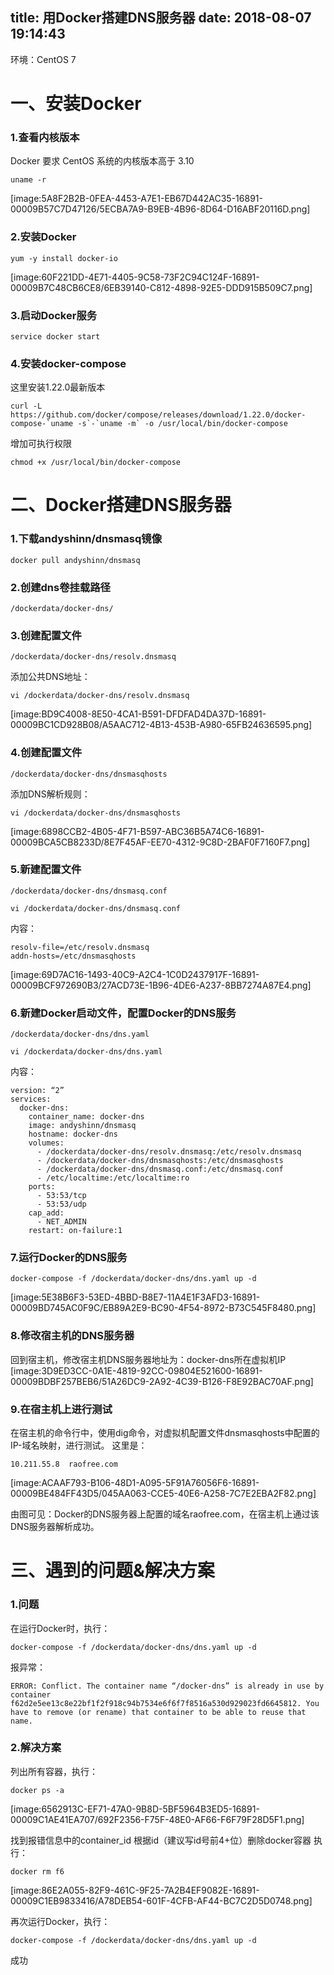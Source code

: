 title: 用Docker搭建DNS服务器
date: 2018-08-07 19:14:43
---
环境：CentOS 7
 
# 一、安装Docker
### 1.查看内核版本
Docker 要求 CentOS 系统的内核版本高于 3.10
```
uname -r
```
[image:5A8F2B2B-0FEA-4453-A7E1-EB67D442AC35-16891-00009B57C7D47126/5ECBA7A9-B9EB-4B96-8D64-D16ABF20116D.png]
 
### 2.安装Docker
```
yum -y install docker-io
```
[image:60F221DD-4E71-4405-9C58-73F2C94C124F-16891-00009B7C48CB6CE8/6EB39140-C812-4898-92E5-DDD915B509C7.png]
 
### 3.启动Docker服务
```
service docker start
```
 
### 4.安装docker-compose
这里安装1.22.0最新版本
```
curl -L https://github.com/docker/compose/releases/download/1.22.0/docker-compose-`uname -s`-`uname -m` -o /usr/local/bin/docker-compose
```
 
增加可执行权限
```
chmod +x /usr/local/bin/docker-compose
```
 
# 二、Docker搭建DNS服务器
### 1.下载andyshinn/dnsmasq镜像
```
docker pull andyshinn/dnsmasq
```
 
### 2.创建dns卷挂载路径
```
/dockerdata/docker-dns/
```
 
### 3.创建配置文件
```
/dockerdata/docker-dns/resolv.dnsmasq
```
 
添加公共DNS地址：
```
vi /dockerdata/docker-dns/resolv.dnsmasq
```
[image:BD9C4008-8E50-4CA1-B591-DFDFAD4DA37D-16891-00009BC1CD928B08/A5AAC712-4B13-453B-A980-65FB24636595.png]
 
### 4.创建配置文件
```
/dockerdata/docker-dns/dnsmasqhosts
```
 
添加DNS解析规则：
```
vi /dockerdata/docker-dns/dnsmasqhosts
```
[image:6898CCB2-4B05-4F71-B597-ABC36B5A74C6-16891-00009BCA5CB8233D/8E7F45AF-EE70-4312-9C8D-2BAF0F7160F7.png]
 
### 5.新建配置文件
```
/dockerdata/docker-dns/dnsmasq.conf
```
 
```
vi /dockerdata/docker-dns/dnsmasq.conf
```
 
内容：
```
resolv-file=/etc/resolv.dnsmasq
addn-hosts=/etc/dnsmasqhosts
```
[image:69D7AC16-1493-40C9-A2C4-1C0D2437917F-16891-00009BCF972690B3/27ACD73E-1B96-4DE6-A237-8BB7274A87E4.png]
 
### 6.新建Docker启动文件，配置Docker的DNS服务
```
/dockerdata/docker-dns/dns.yaml
```
 
```
vi /dockerdata/docker-dns/dns.yaml
```
 
内容：
```
version: “2”
services:
  docker-dns:
    container_name: docker-dns
    image: andyshinn/dnsmasq
    hostname: docker-dns
    volumes:
      - /dockerdata/docker-dns/resolv.dnsmasq:/etc/resolv.dnsmasq
      - /dockerdata/docker-dns/dnsmasqhosts:/etc/dnsmasqhosts
      - /dockerdata/docker-dns/dnsmasq.conf:/etc/dnsmasq.conf
      - /etc/localtime:/etc/localtime:ro
    ports:
      - 53:53/tcp
      - 53:53/udp
    cap_add: 
      - NET_ADMIN
    restart: on-failure:1
```
 
### 7.运行Docker的DNS服务
```
docker-compose -f /dockerdata/docker-dns/dns.yaml up -d
```
[image:5E38B6F3-53ED-4BBD-B8E7-11A4E1F3AFD3-16891-00009BD745AC0F9C/EB89A2E9-BC90-4F54-8972-B73C545F8480.png]
 
### 8.修改宿主机的DNS服务器
回到宿主机，修改宿主机DNS服务器地址为：docker-dns所在虚拟机IP
[image:3D9ED3CC-0A1E-4819-92CC-09804E521600-16891-00009BDBF257BEB6/51A26DC9-2A92-4C39-B126-F8E92BAC70AF.png]
 
### 9.在宿主机上进行测试
在宿主机的命令行中，使用dig命令，对虚拟机配置文件dnsmasqhosts中配置的IP-域名映射，进行测试。
这里是：
```
10.211.55.8  raofree.com
```
[image:ACAAF793-B106-48D1-A095-5F91A76056F6-16891-00009BE484FF43D5/045AA063-CCE5-40E6-A258-7C7E2EBA2F82.png]
 
由图可见：Docker的DNS服务器上配置的域名raofree.com，在宿主机上通过该DNS服务器解析成功。
 
 
# 三、遇到的问题&解决方案
### 1.问题
在运行Docker时，执行：
```
docker-compose -f /dockerdata/docker-dns/dns.yaml up -d
```
 
报异常：
```
ERROR: Conflict. The container name “/docker-dns” is already in use by container f62d2e5ee13c8e22bf1f2f918c94b7534e6f6f7f8516a530d929023fd6645812. You have to remove (or rename) that container to be able to reuse that name.
```
 
### 2.解决方案
列出所有容器，执行：
```
docker ps -a
```
[image:6562913C-EF71-47A0-9B8D-5BF5964B3ED5-16891-00009C1AE41EA707/692F2356-F75F-48E0-AF66-F6F79F28D5F1.png]
 
找到报错信息中的container_id
根据id（建议写id号前4+位）删除docker容器
执行：
```
docker rm f6
```
[image:86E2A055-82F9-461C-9F25-7A2B4EF9082E-16891-00009C1EB9833416/A78DEB54-601F-4CFB-AF44-BC7C2D5D0748.png]
 
再次运行Docker，执行：
```
docker-compose -f /dockerdata/docker-dns/dns.yaml up -d
```
 
成功
